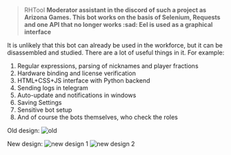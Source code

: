 > RHTool
**Moderator  assistant in the discord of such a project as Arizona Games. This bot works on the basis of Selenium, Requests and one API that no longer works :sad: Eel is used as a graphical interface**

It is unlikely that this bot can already be used in the workforce, but it can be disassembled and studied. There are a lot of useful things in it. For example: 

 1. Regular expressions, parsing of nicknames and player fractions
 2. Hardware binding and license verification
 3. HTML+CSS+JS interface with Python backend
 4. Sending logs in telegram
 5. Auto-update and notifications in windows
 6. Saving Settings
 7. Sensitive bot setup
 8. And of course the bots themselves, who check the roles

Old design:
![old](https://i.imgur.com/brqQutX.png)

New design:
![new design 1](https://i.imgur.com/xMaWk6v.png)
![new design 2](https://i.imgur.com/NXKSXL3.png)
